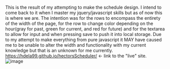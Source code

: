 This is the result of my attempting to make the schedule design. I intend to come back to it when I master my jquery/javascript skills but as of now this is where we are. The intention was for the rows to encompass the entirety of the width of the page, for the row to change color depending on the hour(gray for past, green for current, and red for future) and for the textarea to allow for input and when pressing save to push it into local storage. Due to my attempt to make everything from pure javascript it MAY have caused me to be unable to alter the width and functionality with my current knowledge but that is an unknown for me currently. 
https://hdela99.github.io/hectorsScheduler/  <- link to the "live" site. 
![image](https://user-images.githubusercontent.com/105886672/179898566-8e09458f-e7ff-4e11-a7b2-484d16ce1717.png)
